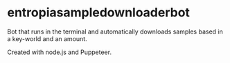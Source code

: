 # entropiasampledownloaderbot
Bot that runs in the terminal and automatically downloads samples based in a key-world and an amount.

Created with node.js and Puppeteer.
